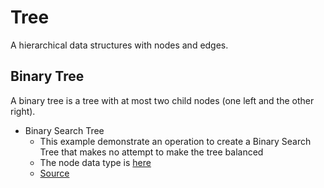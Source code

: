 # Tree

A hierarchical data structures with nodes and edges.

## Binary Tree

A binary tree is a tree with at most two child nodes (one left and the other right).

* Binary Search Tree
    * This example demonstrate an operation to create a Binary Search Tree that makes no attempt to make the tree balanced
    * The node data type is [here](./binary/type_test.go)
    * [Source](./binary/bst_test.go)
